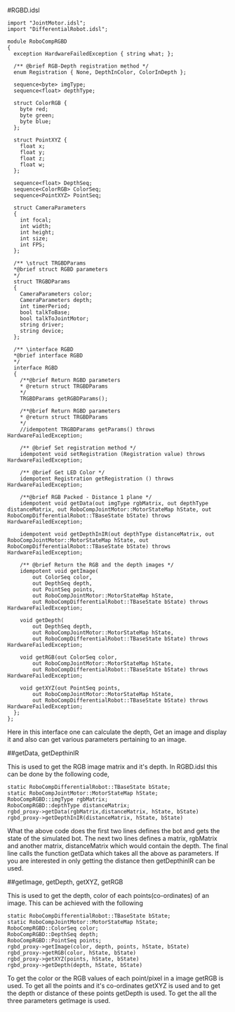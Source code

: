 #RGBD.idsl

```
import "JointMotor.idsl";
import "DifferentialRobot.idsl";

module RoboCompRGBD
{
  exception HardwareFailedException { string what; };

  /** @brief RGB-Depth registration method */
  enum Registration { None, DepthInColor, ColorInDepth };

  sequence<byte> imgType;
  sequence<float> depthType;

  struct ColorRGB {
    byte red;
    byte green;
    byte blue;
  };

  struct PointXYZ {
    float x;
    float y;
    float z;
    float w;
  };

  sequence<float> DepthSeq;
  sequence<ColorRGB> ColorSeq;
  sequence<PointXYZ> PointSeq;
  
  struct CameraParameters
  {
    int focal;
    int width;
    int height;
    int size;
    int FPS;
  };

  /** \struct TRGBDParams
  *@brief struct RGBD parameters
  */
  struct TRGBDParams
  {
  	CameraParameters color;
    CameraParameters depth;
    int timerPeriod;
    bool talkToBase;
    bool talkToJointMotor;
    string driver;
    string device;
  };

  /** \interface RGBD
  *@brief interface RGBD
  */
  interface RGBD
  {
    /**@brief Return RGBD parameters
    * @return struct TRGBDParams
    */
    TRGBDParams getRGBDParams();

    /**@brief Return RGBD parameters
    * @return struct TRGBDParams
    */
    //idempotent TRGBDParams getParams() throws HardwareFailedException;

    /** @brief Set registration method */
    idempotent void setRegistration (Registration value) throws HardwareFailedException;

    /** @brief Get LED Color */
    idempotent Registration getRegistration () throws HardwareFailedException;

    /**@brief RGB Packed - Distance 1 plane */
    idempotent void getData(out imgType rgbMatrix, out depthType distanceMatrix, out RoboCompJointMotor::MotorStateMap hState, out RoboCompDifferentialRobot::TBaseState bState) throws HardwareFailedException;

    idempotent void getDepthInIR(out depthType distanceMatrix, out RoboCompJointMotor::MotorStateMap hState, out RoboCompDifferentialRobot::TBaseState bState) throws HardwareFailedException;

    /** @brief Return the RGB and the depth images */
    idempotent void getImage(
        out ColorSeq color,
        out DepthSeq depth,
        out PointSeq points,
        out RoboCompJointMotor::MotorStateMap hState,
        out RoboCompDifferentialRobot::TBaseState bState) throws HardwareFailedException;

    void getDepth(
    	out DepthSeq depth,
        out RoboCompJointMotor::MotorStateMap hState,
        out RoboCompDifferentialRobot::TBaseState bState) throws HardwareFailedException;

    void getRGB(out ColorSeq color,
        out RoboCompJointMotor::MotorStateMap hState,
        out RoboCompDifferentialRobot::TBaseState bState) throws HardwareFailedException;

    void getXYZ(out PointSeq points,
        out RoboCompJointMotor::MotorStateMap hState,
        out RoboCompDifferentialRobot::TBaseState bState) throws HardwareFailedException;
  };
};

```

Here in this interface one can calculate the depth, Get an image and display it and also can get various parameters pertaining to an image. 

##getData, getDepthinIR

This is used to get the RGB image matrix and it's depth. In RGBD.idsl this can be done by the following code,

	static RoboCompDifferentialRobot::TBaseState bState;
	static RoboCompJointMotor::MotorStateMap hState;
	RoboCompRGBD::imgType rgbMatrix;
	RoboCompRGBD::depthType distanceMatrix;
	rgbd_proxy->getData(rgbMatrix,distanceMatrix, hState, bState)
	rgbd_proxy->getDepthInIR(distanceMatrix, hState, bState) 

What the above code does the first two lines defines the bot and gets the state of the simulated bot. The next two lines defines a matrix, rgbMatrix and another matrix, distanceMatrix which would contain the depth. The final line calls the function getData which takes all the above as parameters. If you are interested in only getting the distance then getDepthinIR can be used.

##getImage, getDepth, getXYZ, getRGB

This is used to get the depth, color of each points(co-ordinates) of an image. This can be achieved with the following

	static RoboCompDifferentialRobot::TBaseState bState;
	static RoboCompJointMotor::MotorStateMap hState;
	RoboCompRGBD::ColorSeq color;
	RoboCompRGBD::DepthSeq depth;
	RoboCompRGBD::PointSeq points;
	rgbd_proxy->getImage(color, depth, points, hState, bState)
	rgbd_proxy->getRGB(color, hState, bState)
	rgbd_proxy->getXYZ(points, hState, bState)
	rgbd_proxy->getDepth(depth, hState, bState)

To get the color or the RGB values of each point/pixel in a image getRGB is used. To get all the points and it's co-ordinates getXYZ is used and to get the depth or distance of these points getDepth is used. To get the all the three parameters getImage is used.




























